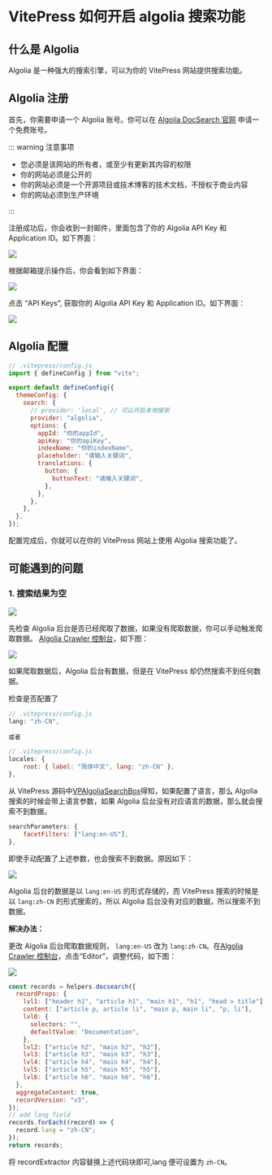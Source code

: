 # VitePress 如何开启 algolia 搜索功能

## 什么是 Algolia

Algolia 是一种强大的搜索引擎，可以为你的 VitePress 网站提供搜索功能。

## Algolia 注册

首先，你需要申请一个 Algolia 账号。你可以在 [Algolia DocSearch 官网](https://docsearch.algolia.com/apply/) 申请一个免费账号。

::: warning 注意事项

- 您必须是该网站的所有者，或至少有更新其内容的权限
- 你的网站必须是公开的
- 你的网站必须是一个开源项目或技术博客的技术文档，不授权于商业内容
- 你的网站必须到生产环境

:::

注册成功后，你会收到一封邮件，里面包含了你的 Algolia API Key 和 Application ID。如下界面：

![](/images/vitepress/algolia-1.png)

根据邮箱提示操作后，你会看到如下界面：

![](/images/vitepress/algolia-2.png)

点击 “API Keys”, 获取你的 Algolia API Key 和 Application ID。如下界面：

![](/images/vitepress/algolia-3.png)

## Algolia 配置

```js
// .vitepress/config.js
import { defineConfig } from "vite";

export default defineConfig({
  themeConfig: {
    search: {
      // provider: 'local', // 可以开启本地搜索
      provider: "algolia",
      options: {
        appId: "你的appId",
        apiKey: "你的apiKey",
        indexName: "你的indexName",
        placeholder: "请输入关键词",
        translations: {
          button: {
            buttonText: "请输入关键词",
          },
        },
      },
    },
  },
});
```

配置完成后，你就可以在你的 VitePress 网站上使用 Algolia 搜索功能了。

## 可能遇到的问题

### 1. 搜索结果为空

![](/images/vitepress/algolia-4.png)

先检查 Algolia 后台是否已经爬取了数据，如果没有爬取数据，你可以手动触发爬取数据。 [Algolia Crawler 控制台](https://crawler.algolia.com/admin)，如下图：

![](/images/vitepress/algolia-5.png)

如果爬取数据后，Algolia 后台有数据，但是在 VitePress 却仍然搜索不到任何数据。

检查是否配置了

```js
// .vitepress/config.js
lang: "zh-CN",
```

    或者

```js
// .vitepress/config.js
locales: {
    root: { label: "简体中文", lang: "zh-CN" },
},
```

从 VitePress 源码中[VPAlgoliaSearchBox](https://github.com/vuejs/vitepress/blob/1ef33fe1c44875dc86835a698a708b1aa847e16e/src/client/theme-default/components/VPAlgoliaSearchBox.vue#L26)得知，如果配置了语言，那么 Algolia 搜索的时候会带上语言参数，如果 Algolia 后台没有对应语言的数据，那么就会搜索不到数据。

```js
searchParameters: {
    facetFilters: ["lang:en-US"],
},
```

即使手动配置了上述参数，也会搜索不到数据。原因如下：

![](/images/vitepress/algolia-6.png)

Algolia 后台的数据是以 `lang:en-US` 的形式存储的，而 VitePress 搜索的时候是以 `lang:zh-CN` 的形式搜索的，所以 Algolia 后台没有对应的数据，所以搜索不到数据。

**解决办法：**

更改 Algolia 后台爬取数据规则， `lang:en-US` 改为 `lang:zh-CN`。在[Algolia Crawler 控制台](https://crawler.algolia.com/admin)，点击“Editor”，调整代码，如下图：

![](/images/vitepress/algolia-7.png)

```js
const records = helpers.docsearch({
  recordProps: {
    lvl1: ["header h1", "article h1", "main h1", "h1", "head > title"],
    content: ["article p, article li", "main p, main li", "p, li"],
    lvl0: {
      selectors: "",
      defaultValue: "Documentation",
    },
    lvl2: ["article h2", "main h2", "h2"],
    lvl3: ["article h3", "main h3", "h3"],
    lvl4: ["article h4", "main h4", "h4"],
    lvl5: ["article h5", "main h5", "h5"],
    lvl6: ["article h6", "main h6", "h6"],
  },
  aggregateContent: true,
  recordVersion: "v3",
});
// add lang field
records.forEach((record) => {
  record.lang = "zh-CN";
});
return records;
```

将 recordExtractor 内容替换上述代码块即可,lang 便可设置为 `zh-CN`。

